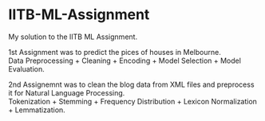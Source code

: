 # IITB-ML-Assignment
My solution to the IITB ML Assignment.

1st Assignment was to predict the pices of houses in Melbourne. <br>
Data Preprocessing + Cleaning + Encoding + Model Selection + Model Evaluation.

2nd Assignemnt was to clean the blog data from XML files and preprocess it for Natural Language Processing. <br>
Tokenization + Stemming + Frequency Distribution + Lexicon Normalization + Lemmatization.
